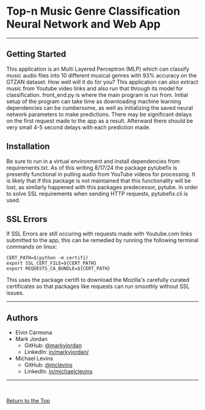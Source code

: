 # Top-n Music Genre Classification Neural Network and Web App

---
## Getting Started
This application is an Multi Layered Perceptron (MLP) which can classify music audio files into 10 different musical genres with 93% accuracy on the GTZAN dataset. How well will it do for you? This application can also extract music from Youtube video links and also run that through its model for classification. front_end.py is where the main program is run from. Initial setup of the program can take time as downloading machine learning dependencies can be cumbersome, as well as initializing the saved neural network parameters to make predictions. There may be significant delays on the first request made to the app as a result. Afterward there should be very small 4-5 second delays with each prediction made.

## Installation
Be sure to run in a virtual environment and install dependencies from requirements.txt. As of this writing 8/17/24 the package pytubefix is presently functional in pulling audio from YouTube videos for processing. It is likely that if this package is not maintained that this functionality will be lost, as similarly happened with this packages predecessor, pytube. In order to solve SSL requirements when sending HTTP requests, pytubefix.cli is used. 

## SSL Errors
If SSL Errors are still occuring with requests made with Youtube.com links submitted to the app, this can be remedied by running the following terminal commands on linux:

```
CERT_PATH=$(python -m certifi)
export SSL_CERT_FILE=${CERT_PATH}
export REQUESTS_CA_BUNDLE=${CERT_PATH}
```

This uses the package certifi to download the Mozilla's carefully curated certificates so that packages like requests can run smoothly without SSL issues.

---
## Authors

- Elvin Carmona
- Mark Jordan
    - GitHub: [@markyjordan](https://github.com/markyjordan)
    - LinkedIn: [in/markyjordan/](https://www.linkedin.com/in/markyjordan/)
- Michael Levins
    - GitHub: [@mclevins](https://github.com/mclevins)
    - LinkedIn: [in/michaelclevins](https://www.linkedin.com/in/michaelclevins/)

---

<br>

[Return to the Top](#top-n-music-genre-classification-neural-network-and-web-app)
